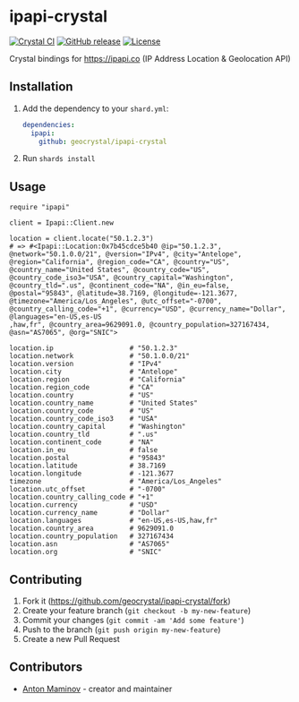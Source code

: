 # ipapi-crystal

[![Crystal CI](https://github.com/geocrystal/ipapi-crystal/actions/workflows/crystal.yml/badge.svg)](https://github.com/geocrystal/ipapi-crystal/actions/workflows/crystal.yml)
[![GitHub release](https://img.shields.io/github/release/geocrystal/ipapi-crystal.svg)](https://github.com/geocrystal/ipapi-crystal/releases)
[![License](https://img.shields.io/github/license/geocrystal/ipapi-crystal.svg)](https://github.com/geocrystal/ipapi-crystal/blob/main/LICENSE)

Crystal bindings for <https://ipapi.co> (IP Address Location & Geolocation API)

## Installation

1. Add the dependency to your `shard.yml`:

   ```yaml
   dependencies:
     ipapi:
       github: geocrystal/ipapi-crystal
   ```

2. Run `shards install`

## Usage

```crystal
require "ipapi"

client = Ipapi::Client.new

location = client.locate("50.1.2.3")
# => #<Ipapi::Location:0x7b45cdce5b40 @ip="50.1.2.3", @network="50.1.0.0/21", @version="IPv4", @city="Antelope", @region="California", @region_code="CA", @country="US", @country_name="United States", @country_code="US", @country_code_iso3="USA", @country_capital="Washington", @country_tld=".us", @continent_code="NA", @in_eu=false, @postal="95843", @latitude=38.7169, @longitude=-121.3677, @timezone="America/Los_Angeles", @utc_offset="-0700", @country_calling_code="+1", @currency="USD", @currency_name="Dollar", @languages="en-US,es-US
,haw,fr", @country_area=9629091.0, @country_population=327167434, @asn="AS7065", @org="SNIC">

location.ip                   # "50.1.2.3"
location.network              # "50.1.0.0/21"
location.version              # "IPv4"
location.city                 # "Antelope"
location.region               # "California"
location.region_code          # "CA"
location.country              # "US"
location.country_name         # "United States"
location.country_code         # "US"
location.country_code_iso3    # "USA"
location.country_capital      # "Washington"
location.country_tld          # ".us"
location.continent_code       # "NA"
location.in_eu                # false
location.postal               # "95843"
location.latitude             # 38.7169
location.longitude            # -121.3677
timezone                      # "America/Los_Angeles"
location.utc_offset           # "-0700"
location.country_calling_code # "+1"
location.currency             # "USD"
location.currency_name        # "Dollar"
location.languages            # "en-US,es-US,haw,fr"
location.country_area         # 9629091.0
location.country_population   # 327167434
location.asn                  # "AS7065"
location.org                  # "SNIC"
```

## Contributing

1. Fork it (<https://github.com/geocrystal/ipapi-crystal/fork>)
2. Create your feature branch (`git checkout -b my-new-feature`)
3. Commit your changes (`git commit -am 'Add some feature'`)
4. Push to the branch (`git push origin my-new-feature`)
5. Create a new Pull Request

## Contributors

- [Anton Maminov](https://github.com/mamantoha) - creator and maintainer
